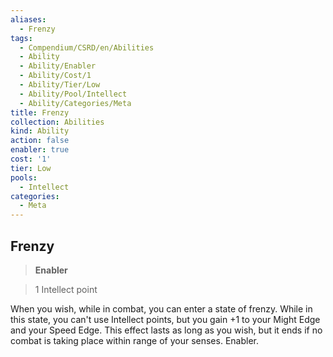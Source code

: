 ```yaml
---
aliases:
  - Frenzy
tags:
  - Compendium/CSRD/en/Abilities
  - Ability
  - Ability/Enabler
  - Ability/Cost/1
  - Ability/Tier/Low
  - Ability/Pool/Intellect
  - Ability/Categories/Meta
title: Frenzy
collection: Abilities
kind: Ability
action: false
enabler: true
cost: '1'
tier: Low
pools:
  - Intellect
categories:
  - Meta
---
```

## Frenzy    
>**Enabler**    
>1 Intellect point  
    
When you wish, while in combat, you can enter a state of frenzy. While in this state, you can't use Intellect points, but you gain +1 to your Might Edge and your Speed Edge. This effect lasts as long as you wish, but it ends if no combat is taking place within range of your senses. Enabler.